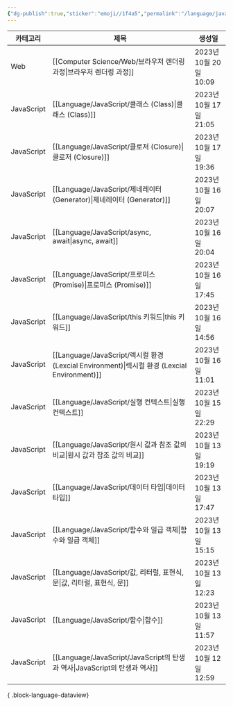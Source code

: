 ```yaml
---
{"dg-publish":true,"sticker":"emoji//1f4a5","permalink":"/language/java-script/","dgPassFrontmatter":true,"noteIcon":""}
---
```


| 카테고리       | 제목                                                                                    | 생성일                 |
| ---------- | ------------------------------------------------------------------------------------- | ------------------- |
| Web        | [[Computer Science/Web/브라우저 렌더링 과정\|브라우저 렌더링 과정]]                                  | 2023년 10월 20일 10:09 |
| JavaScript | [[Language/JavaScript/클래스 (Class)\|클래스 (Class)]]                                   | 2023년 10월 17일 21:05 |
| JavaScript | [[Language/JavaScript/클로저 (Closure)\|클로저 (Closure)]]                               | 2023년 10월 17일 19:36 |
| JavaScript | [[Language/JavaScript/제네레이터 (Generator)\|제네레이터 (Generator)]]                       | 2023년 10월 16일 20:07 |
| JavaScript | [[Language/JavaScript/async, await\|async, await]]                                 | 2023년 10월 16일 20:04 |
| JavaScript | [[Language/JavaScript/프로미스 (Promise)\|프로미스 (Promise)]]                             | 2023년 10월 16일 17:45 |
| JavaScript | [[Language/JavaScript/this 키워드\|this 키워드]]                                         | 2023년 10월 16일 14:56 |
| JavaScript | [[Language/JavaScript/렉시컬 환경 (Lexcial Environment)\|렉시컬 환경 (Lexcial Environment)]] | 2023년 10월 16일 11:01 |
| JavaScript | [[Language/JavaScript/실행 컨텍스트\|실행 컨텍스트]]                                           | 2023년 10월 15일 22:29 |
| JavaScript | [[Language/JavaScript/원시 값과 참조 값의 비교\|원시 값과 참조 값의 비교]]                             | 2023년 10월 13일 19:19 |
| JavaScript | [[Language/JavaScript/데이터 타입\|데이터 타입]]                                             | 2023년 10월 13일 17:47 |
| JavaScript | [[Language/JavaScript/함수와  일급 객체\|함수와  일급 객체]]                                     | 2023년 10월 13일 15:15 |
| JavaScript | [[Language/JavaScript/값, 리터럴, 표현식, 문\|값, 리터럴, 표현식, 문]]                             | 2023년 10월 13일 12:23 |
| JavaScript | [[Language/JavaScript/함수\|함수]]                                                     | 2023년 10월 13일 11:57 |
| JavaScript | [[Language/JavaScript/JavaScript의 탄생과 역사\|JavaScript의 탄생과 역사]]                     | 2023년 10월 12일 12:59 |

{ .block-language-dataview}
